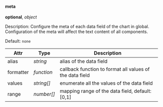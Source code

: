 #### meta

**optional**, _object_

Description: Configure the meta of each data field of the chart in global. Configuration of the meta will affect the text content of all components.

Default: `none`

| Attr | Type       | Description                                    |
| -------------- | ---------- | ------------------------------------------- |
| alias          | _string_   | alias of the data field                                  |
| formatter      | _function_ | callback function to format all values of the data field |
| values         | _string[]_ | enumerate all the values of the data field                          |
| range          | _number[]_ | mapping range of the data field, default: [0,1]             |

